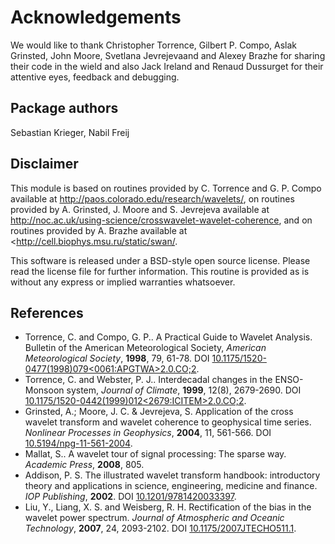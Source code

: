 # Acknowledgements

We would like to thank Christopher Torrence, Gilbert P. Compo, Aslak Grinsted, John Moore, Svetlana Jevrejevaand and Alexey Brazhe for sharing their code in the wield and also Jack Ireland and Renaud Dussurget for their attentive eyes, feedback and debugging.


## Package authors

Sebastian Krieger, Nabil Freij


## Disclaimer

This module is based on routines provided by C. Torrence and G. P. Compo available at <http://paos.colorado.edu/research/wavelets/>, on routines provided by A. Grinsted, J. Moore and S. Jevrejeva available at <http://noc.ac.uk/using-science/crosswavelet-wavelet-coherence>, and on routines provided by A. Brazhe available at <http://cell.biophys.msu.ru/static/swan/.

This software is released under a BSD-style open source license. Please read the license file for further information. This routine is provided as is without any express or implied warranties whatsoever.


## References

* Torrence, C. and Compo, G. P.. A Practical Guide to Wavelet Analysis. Bulletin of the American Meteorological Society, *American Meteorological Society*, **1998**, 79, 61-78. DOI [10.1175/1520-0477(1998)079<0061:APGTWA>2.0.CO;2](http://dx.doi.org/10.1175/1520-0477(1998)079%3C0061:APGTWA%3E2.0.CO;2).
* Torrence, C. and Webster, P. J.. Interdecadal changes in the ENSO-Monsoon system, *Journal of Climate*, **1999**, 12(8), 2679-2690. DOI [10.1175/1520-0442(1999)012<2679:ICITEM>2.0.CO;2](http://dx.doi.org/10.1175/1520-0442(1999)012%3C2679:ICITEM%3E2.0.CO;2).
* Grinsted, A.; Moore, J. C. & Jevrejeva, S. Application of the cross wavelet transform and wavelet coherence to geophysical time series. *Nonlinear Processes in Geophysics*, **2004**, 11, 561-566. DOI [10.5194/npg-11-561-2004](http://dx.doi.org/10.5194/npg-11-561-2004).
* Mallat, S.. A wavelet tour of signal processing: The sparse way. *Academic Press*, **2008**, 805.
* Addison, P. S. The illustrated wavelet transform handbook: introductory theory and applications in science, engineering, medicine and finance. *IOP Publishing*, **2002**. DOI [10.1201/9781420033397](http://dx.doi.org/10.1201/9781420033397).
* Liu, Y., Liang, X. S. and Weisberg, R. H. Rectification of the bias in the wavelet power spectrum. *Journal of Atmospheric and Oceanic Technology*, **2007**, 24, 2093-2102. DOI [10.1175/2007JTECHO511.1](http://dx.doi.org/10.1175/2007JTECHO511.1).
